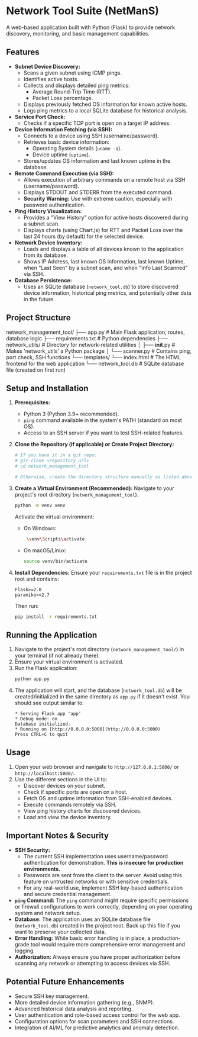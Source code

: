 # Network Tool Suite (NetManS)

A web-based application built with Python (Flask) to provide network discovery, monitoring, and basic management capabilities.

## Features

* **Subnet Device Discovery:**
    * Scans a given subnet using ICMP pings.
    * Identifies active hosts.
    * Collects and displays detailed ping metrics:
        * Average Round-Trip Time (RTT).
        * Packet Loss percentage.
    * Displays previously fetched OS information for known active hosts.
    * Logs ping metrics to a local SQLite database for historical analysis.
* **Service Port Check:**
    * Checks if a specific TCP port is open on a target IP address.
* **Device Information Fetching (via SSH):**
    * Connects to a device using SSH (username/password).
    * Retrieves basic device information:
        * Operating System details (`uname -a`).
        * Device uptime (`uptime`).
    * Stores/updates OS information and last known uptime in the database.
* **Remote Command Execution (via SSH):**
    * Allows execution of arbitrary commands on a remote host via SSH (username/password).
    * Displays STDOUT and STDERR from the executed command.
    * **Security Warning:** Use with extreme caution, especially with password authentication.
* **Ping History Visualization:**
    * Provides a "View History" option for active hosts discovered during a subnet scan.
    * Displays charts (using Chart.js) for RTT and Packet Loss over the last 24 hours (by default) for the selected device.
* **Network Device Inventory:**
    * Loads and displays a table of all devices known to the application from its database.
    * Shows IP Address, last known OS Information, last known Uptime, when "Last Seen" by a subnet scan, and when "Info Last Scanned" via SSH.
* **Database Persistence:**
    * Uses an SQLite database (`network_tool.db`) to store discovered device information, historical ping metrics, and potentially other data in the future.

## Project Structure

network_management_tool/
├── app.py                 # Main Flask application, routes, database logic
├── requirements.txt       # Python dependencies
├── network_utils/         # Directory for network-related utilities
│   ├── __init__.py        # Makes 'network_utils' a Python package
│   └── scanner.py         # Contains ping, port check, SSH functions
└── templates/
    └── index.html         # The HTML frontend for the web application
└── network_tool.db        # SQLite database file (created on first run)

## Setup and Installation

1.  **Prerequisites:**
    * Python 3 (Python 3.9+ recommended).
    * `ping` command available in the system's PATH (standard on most OS).
    * Access to an SSH server if you want to test SSH-related features.

2.  **Clone the Repository (if applicable) or Create Project Directory:**
    ```bash
    # If you have it in a git repo:
    # git clone <repository_url>
    # cd network_management_tool

    # Otherwise, create the directory structure manually as listed above.
    ```

3.  **Create a Virtual Environment (Recommended):**
    Navigate to your project's root directory (`network_management_tool`).
    ```bash
    python -m venv venv
    ```
    Activate the virtual environment:
    * On Windows:
        ```bash
        .\venv\Scripts\activate
        ```
    * On macOS/Linux:
        ```bash
        source venv/bin/activate
        ```

4.  **Install Dependencies:**
    Ensure your `requirements.txt` file is in the project root and contains:
    ```text
    Flask>=2.0
    paramiko>=2.7
    ```
    Then run:
    ```bash
    pip install -r requirements.txt
    ```

## Running the Application

1.  Navigate to the project's root directory (`network_management_tool/`) in your terminal (if not already there).
2.  Ensure your virtual environment is activated.
3.  Run the Flask application:
    ```bash
    python app.py
    ```
4.  The application will start, and the database (`network_tool.db`) will be created/initialized in the same directory as `app.py` if it doesn't exist. You should see output similar to:
    ```
    * Serving Flask app 'app'
    * Debug mode: on
    Database initialized.
    * Running on [http://0.0.0.0:5000](http://0.0.0.0:5000)
    Press CTRL+C to quit
    ```

## Usage

1.  Open your web browser and navigate to `http://127.0.0.1:5000/` or `http://localhost:5000/`.
2.  Use the different sections in the UI to:
    * Discover devices on your subnet.
    * Check if specific ports are open on a host.
    * Fetch OS and uptime information from SSH-enabled devices.
    * Execute commands remotely via SSH.
    * View ping history charts for discovered devices.
    * Load and view the device inventory.

## Important Notes & Security

* **SSH Security:**
    * The current SSH implementation uses username/password authentication for demonstration. **This is insecure for production environments.**
    * Passwords are sent from the client to the server. Avoid using this feature on untrusted networks or with sensitive credentials.
    * For any real-world use, implement SSH key-based authentication and secure credential management.
* **`ping` Command:** The `ping` command might require specific permissions or firewall configurations to work correctly, depending on your operating system and network setup.
* **Database:** The application uses an SQLite database file (`network_tool.db`) created in the project root. Back up this file if you want to preserve your collected data.
* **Error Handling:** While basic error handling is in place, a production-grade tool would require more comprehensive error management and logging.
* **Authorization:** Always ensure you have proper authorization before scanning any network or attempting to access devices via SSH.

## Potential Future Enhancements

* Secure SSH key management.
* More detailed device information gathering (e.g., SNMP).
* Advanced historical data analysis and reporting.
* User authentication and role-based access control for the web app.
* Configuration options for scan parameters and SSH connections.
* Integration of AI/ML for predictive analytics and anomaly detection.
